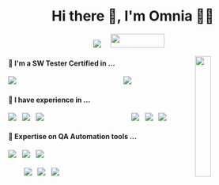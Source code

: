 <h1 align="center">Hi there 👋, I'm Omnia 👩‍💻</h1>
<p align="center">
    <a href="https://www.linkedin.com/in/omnia-tarek-b38b99ab/"><img src="https://img.shields.io/badge/linkedin-%230077B5.svg?&style=for-the-badge&logo=linkedin&logoColor=white"/></a>&nbsp;&nbsp;&nbsp;&nbsp;
    <a href="https://testautomationu.applitools.com/certificate/?id=84deca70"><img src="https://testautomationu.applitools.com/logo.png" width="109" height="28"></a>&nbsp;&nbsp;&nbsp;&nbsp;

  </p>
  <p> 
    
  </p>
  
  <img src="https://avatars3.githubusercontent.com/u/40431807?s=400&u=d826ac9b5ad828c1f2ca8dff6a02d987570d0579&v=4" align="right" width="25%"/>

<!--
- 🔭 I'm a SW Tester Certified in ... ( ISTQB Foundation Level , ISTQB Foundation extension-Agile )
- 🌱 I have experience in ...
- 💻 Experience executing automated and manual test scripts for requirement validation, integration, regression, performance and usability testing
- 🤖 Expertise on QA Automation tools ...
     - Extensive experience working in various testing frameworks (Selenium, TestNG, Postman, Jmeter,Nightwatchjs, cypress, mocha)
     - Proficient in developing software or test automation in Javascript, Java
     - Generate Automated Reports in UI and Api Testing
     - Working knowledge of bug tracking tools such as Atlassian and Jira
- 🔍 Efficient multitasker
-->

<h4> 🔭 I'm a SW Tester Certified in ...</h4>

<p >
  <img src="https://img.shields.io/badge/ISTQB-Foundation%20Level-blue?style=for-the-badge&labelColor=red&logo-ISTQB" />&nbsp;&nbsp;&nbsp;&nbsp;&nbsp;&nbsp;&nbsp;&nbsp;&nbsp;&nbsp;&nbsp;&nbsp;&nbsp;&nbsp;&nbsp;&nbsp;&nbsp;&nbsp;&nbsp;&nbsp;&nbsp;&nbsp;&nbsp;&nbsp;&nbsp;&nbsp;&nbsp;&nbsp;&nbsp;&nbsp;&nbsp;&nbsp;&nbsp;&nbsp;&nbsp;&nbsp;&nbsp;&nbsp;&nbsp;&nbsp;&nbsp;&nbsp;&nbsp;&nbsp;&nbsp;&nbsp;&nbsp;&nbsp;&nbsp;&nbsp;&nbsp;&nbsp;&nbsp;&nbsp;
  <img src="https://img.shields.io/badge/ISTQB-Foundation%20Extension%20Agile-blue?style=for-the-badge&labelColor=red&logo-ISTQB" />&nbsp;&nbsp;<img 
</p>
    
<h4> 🌱 I have experience in ...</h4>

<p >
  <img src="https://img.shields.io/badge/Integration%20Testing-red?&style=for-the-badge&logo=logoColor=white" />&nbsp;&nbsp;
  <img src="https://img.shields.io/badge/Regression%20Testing-yellow?&style=for-the-badge&logo=logoColor=white" />&nbsp;&nbsp;
  <img src="https://img.shields.io/badge/USABILITY%20Testing-green?&style=for-the-badge&logo=logoColor=white" />&nbsp;&nbsp;&nbsp;&nbsp;&nbsp;&nbsp;&nbsp;&nbsp;&nbsp;&nbsp;&nbsp;&nbsp;&nbsp;&nbsp;&nbsp;&nbsp;&nbsp;&nbsp;&nbsp;&nbsp;&nbsp;&nbsp;&nbsp;&nbsp;&nbsp;&nbsp;&nbsp;&nbsp;&nbsp;&nbsp;&nbsp;&nbsp;&nbsp;&nbsp;&nbsp;&nbsp;&nbsp;&nbsp;&nbsp;&nbsp;&nbsp;&nbsp;&nbsp;&nbsp;
   <img src="https://img.shields.io/badge/Mobile%20Testing-blue?&style=for-the-badge&logo=logoColor=white" />&nbsp;&nbsp;
   <img src="https://img.shields.io/badge/API%20Testing-orange?&style=for-the-badge&logo=logoColor=white" />&nbsp;&nbsp;
   <img src="https://img.shields.io/badge/LOAD%20Testing-brown?&style=for-the-badge&logo=logoColor=white" />&nbsp;&nbsp;
</p>
    
 
<h4> 🤖 Expertise on QA Automation tools ...</h4>

<p >
  <img src="https://img.shields.io/badge/NIGHTWATCHJS-black?&style=for-the-badge&logo=logoColor=white" />&nbsp;&nbsp;
  <img src="https://img.shields.io/badge/CYPRESS-rgb(1, 184, 172)?&style=for-the-badge&logo=logoColor=white" />&nbsp;&nbsp;
  <img src="https://img.shields.io/badge/SELENIUM-gray?&style=for-the-badge&logo=logoColor=white"/>&nbsp;&nbsp;&nbsp;&nbsp;&nbsp;&nbsp;&nbsp;&nbsp;&nbsp;&nbsp;&nbsp;&nbsp;&nbsp;&nbsp;&nbsp;&nbsp;&nbsp;&nbsp;&nbsp;&nbsp;&nbsp;&nbsp;&nbsp;&nbsp;&nbsp;&nbsp;&nbsp;&nbsp;&nbsp;&nbsp;&nbsp;&nbsp;&nbsp;&nbsp;&nbsp;&nbsp;&nbsp;&nbsp;&nbsp;&nbsp;&nbsp;&nbsp;&nbsp;&nbsp;&nbsp;&nbsp;&nbsp;&nbsp;&nbsp;&nbsp;&nbsp;&nbsp;&nbsp;&nbsp;&nbsp;&nbsp;&nbsp;&nbsp;&nbsp;&nbsp;&nbsp;&nbsp;&nbsp;&nbsp;&nbsp;&nbsp;&nbsp;&nbsp;&nbsp;&nbsp;&nbsp;&nbsp;&nbsp;&nbsp;&nbsp;&nbsp;&nbsp;&nbsp;&nbsp;&nbsp;&nbsp;&nbsp;&nbsp;&nbsp;&nbsp;&nbsp;&nbsp;&nbsp;&nbsp;&nbsp;&nbsp;&nbsp;&nbsp;&nbsp;&nbsp;&nbsp;&nbsp;&nbsp;&nbsp;&nbsp;&nbsp;&nbsp;
  <img src="https://img.shields.io/badge/TESTNG-red?&style=for-the-badge&logo=logoColor=white" />&nbsp;&nbsp;
  <img src="https://img.shields.io/badge/POSTMAN-orange?&style=for-the-badge&logo=logoColor=white" />&nbsp;&nbsp;
  <img src="https://img.shields.io/badge/JMETER-blue?&style=for-the-badge&logo=logoColor=white" />&nbsp;&nbsp;
</p>
